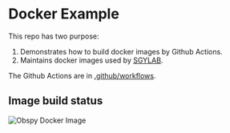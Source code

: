 # Docker Example

This repo has two purpose:

1. Demonstrates how to build docker images by Github Actions.
2. Maintains docker images used by [SGYLAB](https://sgylab.earth.ncu.edu.tw/).

The Github Actions are in [.github/workflows](.github/workflows).

## Image build status

![Obspy Docker Image](https://github.com/sgylab/docker-example/workflows/Obspy%20Docker%20Image/badge.svg)